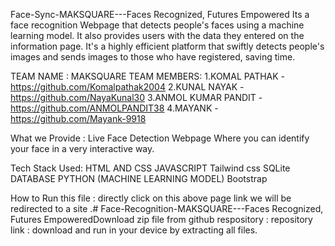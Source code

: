
Face-Sync-MAKSQUARE---Faces Recognized, Futures Empowered
Its a face recognition Webpage that detects people's faces using a machine learning model. It also provides users with the data they entered on the information page. It's a highly efficient platform that swiftly detects people's images and sends images to those who have registered, saving time.


TEAM NAME : MAKSQUARE TEAM MEMBERS: 1.KOMAL PATHAK - https://github.com/Komalpathak2004 2.KUNAL NAYAK - https://github.com/NayaKunal30 3.ANMOL KUMAR PANDIT - https://github.com/ANMOLPANDIT38 4.MAYANK - https://github.com/Mayank-9918

What we Provide : Live Face Detection Webpage Where you can identify your face in a very interactive way.

Tech Stack Used: HTML AND CSS JAVASCRIPT Tailwind css SQLite DATABASE PYTHON (MACHINE LEARNING MODEL) Bootstrap

How to Run this file : directly click on this above page link we will be redirected to a site .# Face-Recognition-MAKSQUARE---Faces Recognized, Futures EmpoweredDownload zip file from github respository : repository link : download and run in your device by extracting all files.

